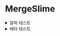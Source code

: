 # MergeSlime

<details>
<summary>알파 테스트</summary>

<h3>[버전 0.1]</h3>
<img src="https://github.com/HongDaHyun/MergeSlime/assets/101586627/e27fea1b-6d07-4084-bcd8-bd51743d64d2" width="360" alt="Test 0.1">
<br/>
- 반응형 디자인 구축<br/>
- 배경 오브젝트 생성&이동<br/>

<h3>[버전 0.2]</h3>
<img src="https://github.com/HongDaHyun/MergeSlime/assets/101586627/5c148d03-da7a-4484-aff8-c16516fbdafe" width="360" alt="Test 0.2">
<br/>
- 슬라임 이동<br/>
- Pop VFX<br/>

<h3>[버전 0.3]</h3>
- 슬라임 움직임 물리 적용<br/>
- 외곽선 생성<br/>

<h3>[버전 0.4.1]</h3>
- 드래그 기능 구현<br/>
- 충돌 처리 Trigger -> Collision<br/>

<h3>[버전 0.4.2]</h3>
- 기본 머지 체크<br/>
- 코드 캡슐화 (최적화)<br/>

<h3>[버전 0.4.3]</h3>
<img src="https://github.com/HongDaHyun/MergeSlime/assets/101586627/86221272-82aa-43aa-97d9-ab0bba9a5e46" width="360" alt="Test 0.4.3">
<br/>
- 슬라임 레벨 크기<br/>
- VFX (머지 -> 팝, 돈텍스트 -> 팝업)<br/>
- 돈(코인)<br/>
- 마이닝 기능<br/>

<h3>[버전 0.5]</h3>
- Base UI 패널 제작<br/>
- 패널 탭 기능 제작<br/>
- 데이터 최적화<br/>
- 돈 관련 수식 적용<br/>

<h3>[버전 0.6]</h3>
- 슬라임 8종 추가<br/>
- 스페셜 슬라임 2종 추가<br/>
- 슬라임 크기 계산 공식 정립<br/>

<h3>[버전 0.7]</h3>
<img src="https://github.com/HongDaHyun/MergeSlime/assets/101586627/aad6b2c0-e019-463e-8b3b-0655b0ddca7e" width="360" alt="Test 0.7">
<br/>
- 업그레이드 UI 제작<br/>
- 업그레이드(운) 제작<br/>
- 희귀 슬라임 등장 확률 공식 정립<br/>
- 머지 조건 수정<br/>

<h3>[버전 0.7.1]</h3>
- 업그레이드[1] 구현<br/>
- 업그레이드[2] 구현<br/>
- 돈 텍스트 sfx 크기 조절<br/>
- 확률 관련 자료형 변환 (float -> int)<br/>

<h3>[버전 0.8]</h3>
- 세이브 기능 구현 완료<br/>
- 최근 접속 기록 갱신<br/>
- 마이닝 쿨타임 계산 버그 수정<br/>
- 특별 슬라임 관련 버그 수정<br/>

<h3>[버전 0.8.1]</h3>
- 컬렉션에 새 슬라임 추가 시 안내 UI 생성<br/>
- 슬라임 데이터 관련 통합<br/>
- 슬라임 저장&로드 방식 변경<br/>
- 마이닝 관련 공식 변경 에정<br/>

<h3>[버전 0.8.2]</h3>
<img src="https://github.com/HongDaHyun/MergeSlime/assets/101586627/9640e2a5-b6aa-457a-b882-25e2a71335f8" width="360" alt="Test 0.8.2">
<br/>
- 버튼 UI 이미지 추가<br/>

<h3>[버전 0.8.3]</h3>
- 슬라임 로드하는 과정에서 수집 초기화되는 버그 수정<br/>
- 업그레이드 로드 방식 최적화 (난이도 조정, 성능 ++)<br/>
- 레벨 디자인 (마이닝 관련)<br/>

<h3>[버전 0.9]</h3>
<img src="https://github.com/HongDaHyun/MergeSlime/assets/101586627/0ce16da7-37a1-4118-b5bf-6026d35b551f" width="360" alt="Test 0.9">
<br/>
- 콜렉션 UI 생성<br/>
- 기존 콜렉션 UI 생성<br/>
- upgrades[0] 변경 (Luck -> Supply)<br/>
- 최대 슬라임 수 제한<br/>
- 콜렉션에 슬라임 추가 시 Luck 증가<br/>
- SlimeData에 bool isSpecial 값 추가<br/>
- 업그레이드 UI에서 다음 증가 폭을 확인할 수 있음<br/>
- 투두리스트 추가<br/>
</details>

<details>
<summary>베타 테스트</summary>

<h3>[버전 0.1]</h3>
<img src="https://github.com/HongDaHyun/MergeSlime/assets/101586627/2d37799b-cb67-4178-8582-9393786f55b6" width="360" alt="Beta 0.1">
<br/>
- ReadMe 파일 업데이트<br/>
- 알림 패널 제작<br/>
- 접속 보상 알림 생성<br/>
- Coin 자료형 (int -> ulong)<br/>
- SpawnPrice 계산 공식 변경 (SpawnLevel 추가)<br/>
- https://mergeslime.netlify.app<br/>

<h3>[버전 0.2]</h3>
<img src="https://github.com/HongDaHyun/MergeSlime/assets/101586627/2be0b08b-3262-4976-9465-2119c5affd77" width="360" alt="Beta 0.2">
<br/>
- 맵 변환 시스템 제작 (보너스 레벨 미완)<br/>
- 맵 4종 추가<br/>
- 맵 UI 제작<br/>
- 레벨 관련 데이터 알고리즘 변환<br/>
- 업그레이드 무료인 버그 수정<br/>

<h3>[버전 0.3]</h3>
<img src="https://github.com/HongDaHyun/MergeSlime/assets/101586627/84b832a5-5f31-470b-bac1-970e08f713cb" width="360" alt="Beta 0.3">
<br/>
- 맵 보너스 효과 제작<br/>
- 보너스 레벨 제작<br/>
- 보너스 레벨 확인 UI 제작<br/>
- 업그레이드, 스폰 가격 데이터 형태 변환<br/>

<h3>[버전 0.3.1]</h3>
- 돈 단위 제작(a, b, c, d, e...)<br/>
- 마이닝 딜레이 렉 개선<br/>

</details>